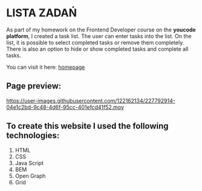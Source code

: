 # LISTA ZADAŃ

As part of my homework on the Frontend Developer course on the **youcode platform**, I created a task list. The user can enter tasks into the list. On the list, it is possible to select completed tasks or remove them completely. There is also an option to hide or show completed tasks and complete all tasks.


You can visit it here: [homepage](https://barbarakomenda.github.io/lista-zadan/)

## Page preview:

https://user-images.githubusercontent.com/122162134/227792914-04e1c2bd-9c48-4d6f-95cc-401efcd41f52.mov


## To create this website I used the following technologies:
1. HTML
2. CSS
3. Java Script
4. BEM
5. Open Graph 
6. Grid



